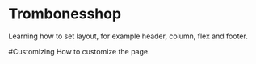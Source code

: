 # Trombonesshop
Learning how to set layout, for example header, column, flex and footer. 

#Customizing
How to customize the page. 
